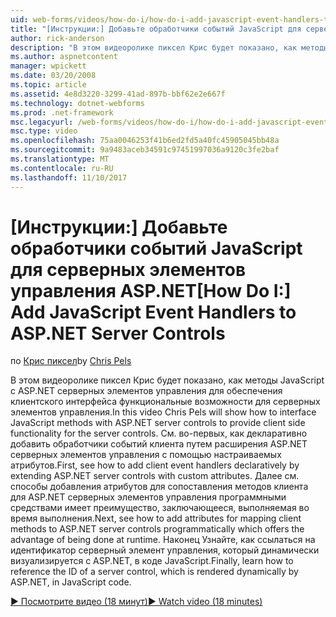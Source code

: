 ```yaml
---
uid: web-forms/videos/how-do-i/how-do-i-add-javascript-event-handlers-to-aspnet-server-controls
title: "[Инструкции:] Добавьте обработчики событий JavaScript для серверных элементов управления ASP.NET | Документы Microsoft"
author: rick-anderson
description: "В этом видеоролике пиксел Крис будет показано, как методы JavaScript с ASP.NET серверных элементов управления для обеспечения клиентского интерфейса функциональные возможности для контракту сервера..."
ms.author: aspnetcontent
manager: wpickett
ms.date: 03/20/2008
ms.topic: article
ms.assetid: 4e8d3220-3299-41ad-897b-bbf62e2e667f
ms.technology: dotnet-webforms
ms.prod: .net-framework
msc.legacyurl: /web-forms/videos/how-do-i/how-do-i-add-javascript-event-handlers-to-aspnet-server-controls
msc.type: video
ms.openlocfilehash: 75aa0046253f41b6ed2fd5a40fc45905045bb48a
ms.sourcegitcommit: 9a9483aceb34591c97451997036a9120c3fe2baf
ms.translationtype: MT
ms.contentlocale: ru-RU
ms.lasthandoff: 11/10/2017
---
```

<a name="how-do-i-add-javascript-event-handlers-to-aspnet-server-controls"></a><span data-ttu-id="056c1-103">[Инструкции:] Добавьте обработчики событий JavaScript для серверных элементов управления ASP.NET</span><span class="sxs-lookup"><span data-stu-id="056c1-103">[How Do I:] Add JavaScript Event Handlers to ASP.NET Server Controls</span></span>
====================
<span data-ttu-id="056c1-104">по [Крис пиксел](https://twitter.com/chrispels)</span><span class="sxs-lookup"><span data-stu-id="056c1-104">by [Chris Pels](https://twitter.com/chrispels)</span></span>

<span data-ttu-id="056c1-105">В этом видеоролике пиксел Крис будет показано, как методы JavaScript с ASP.NET серверных элементов управления для обеспечения клиентского интерфейса функциональные возможности для серверных элементов управления.</span><span class="sxs-lookup"><span data-stu-id="056c1-105">In this video Chris Pels will show how to interface JavaScript methods with ASP.NET server controls to provide client side functionality for the server controls.</span></span> <span data-ttu-id="056c1-106">См. во-первых, как декларативно добавить обработчики событий клиента путем расширения ASP.NET серверных элементов управления с помощью настраиваемых атрибутов.</span><span class="sxs-lookup"><span data-stu-id="056c1-106">First, see how to add client event handlers declaratively by extending ASP.NET server controls with custom attributes.</span></span> <span data-ttu-id="056c1-107">Далее см. способы добавления атрибутов для сопоставления методов клиента для ASP.NET серверных элементов управления программными средствами имеет преимущество, заключающееся, выполняемая во время выполнения.</span><span class="sxs-lookup"><span data-stu-id="056c1-107">Next, see how to add attributes for mapping client methods to ASP.NET server controls programmatically which offers the advantage of being done at runtime.</span></span> <span data-ttu-id="056c1-108">Наконец Узнайте, как ссылаться на идентификатор серверный элемент управления, который динамически визуализируется с ASP.NET, в коде JavaScript.</span><span class="sxs-lookup"><span data-stu-id="056c1-108">Finally, learn how to reference the ID of a server control, which is rendered dynamically by ASP.NET, in JavaScript code.</span></span>

[<span data-ttu-id="056c1-109">&#9654; Посмотрите видео (18 минут)</span><span class="sxs-lookup"><span data-stu-id="056c1-109">&#9654; Watch video (18 minutes)</span></span>](https://channel9.msdn.com/Blogs/ASP-NET-Site-Videos/how-do-i-add-javascript-event-handlers-to-aspnet-server-controls)
